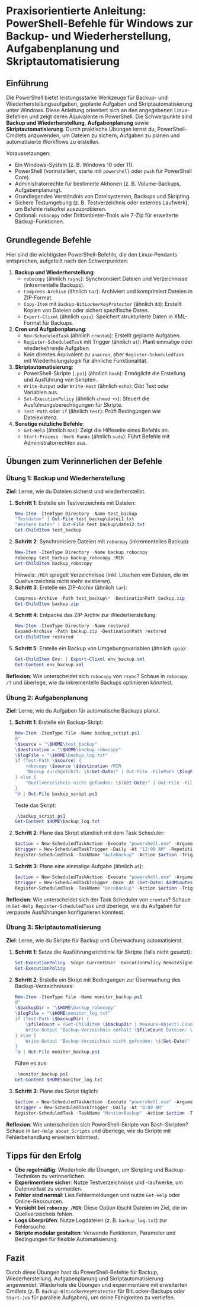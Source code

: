 # Praxisorientierte Anleitung: PowerShell-Befehle für Windows zur Backup- und Wiederherstellung, Aufgabenplanung und Skriptautomatisierung

## Einführung
Die PowerShell bietet leistungsstarke Werkzeuge für Backup- und Wiederherstellungsaufgaben, geplante Aufgaben und Skriptautomatisierung unter Windows. Diese Anleitung orientiert sich an den angegebenen Linux-Befehlen und zeigt deren Äquivalente in PowerShell. Die Schwerpunkte sind **Backup und Wiederherstellung**, **Aufgabenplanung** sowie **Skriptautomatisierung**. Durch praktische Übungen lernst du, PowerShell-Cmdlets anzuwenden, um Dateien zu sichern, Aufgaben zu planen und automatisierte Workflows zu erstellen.

Voraussetzungen:
- Ein Windows-System (z. B. Windows 10 oder 11).
- PowerShell (vorinstalliert, starte mit `powershell` oder `pwsh` für PowerShell Core).
- Administratorrechte für bestimmte Aktionen (z. B. Volume-Backups, Aufgabenplanung).
- Grundlegendes Verständnis von Dateisystemen, Backups und Skripting.
- Sichere Testumgebung (z. B. Testverzeichnis oder externes Laufwerk), um Befehle risikofrei auszuprobieren.
- Optional: `robocopy` oder Drittanbieter-Tools wie 7-Zip für erweiterte Backup-Funktionen.

## Grundlegende Befehle
Hier sind die wichtigsten PowerShell-Befehle, die den Linux-Pendants entsprechen, aufgeteilt nach den Schwerpunkten:

1. **Backup und Wiederherstellung**:
   - `robocopy` (ähnlich `rsync`): Synchronisiert Dateien und Verzeichnisse (inkrementelle Backups).
   - `Compress-Archive` (ähnlich `tar`): Archiviert und komprimiert Dateien in ZIP-Format.
   - `Copy-Item` mit `Backup-BitLockerKeyProtector` (ähnlich `dd`): Erstellt Kopien von Dateien oder sichert spezifische Daten.
   - `Export-Clixml` (ähnlich `cpio`): Speichert strukturierte Daten in XML-Format für Backups.
2. **Cron und Aufgabenplanung**:
   - `New-ScheduledTask` (ähnlich `crontab`): Erstellt geplante Aufgaben.
   - `Register-ScheduledTask` mit Trigger (ähnlich `at`): Plant einmalige oder wiederkehrende Aufgaben.
   - Kein direktes Äquivalent zu `anacron`, aber `Register-ScheduledTask` mit Wiederholungslogik für ähnliche Funktionalität.
3. **Skriptautomatisierung**:
   - PowerShell-Skripte (`.ps1`) (ähnlich `bash`): Ermöglicht die Erstellung und Ausführung von Skripten.
   - `Write-Output` oder `Write-Host` (ähnlich `echo`): Gibt Text oder Variablen aus.
   - `Set-ExecutionPolicy` (ähnlich `chmod +x`): Steuert die Ausführungsberechtigungen für Skripte.
   - `Test-Path` oder `if` (ähnlich `test`): Prüft Bedingungen wie Dateiexistenz.
4. **Sonstige nützliche Befehle**:
   - `Get-Help` (ähnlich `man`): Zeigt die Hilfeseite eines Befehls an.
   - `Start-Process -Verb RunAs` (ähnlich `sudo`): Führt Befehle mit Administratorrechten aus.

## Übungen zum Verinnerlichen der Befehle

### Übung 1: Backup und Wiederherstellung
**Ziel**: Lerne, wie du Dateien sicherst und wiederherstellst.

1. **Schritt 1**: Erstelle ein Testverzeichnis mit Dateien:
   ```powershell
   New-Item -ItemType Directory -Name test_backup
   "Testdaten" | Out-File test_backup\datei1.txt
   "Weitere Daten" | Out-File test_backup\datei2.txt
   Get-ChildItem test_backup
   ```
2. **Schritt 2**: Synchronisiere Dateien mit `robocopy` (inkrementelles Backup):
   ```powershell
   New-Item -ItemType Directory -Name backup_robocopy
   robocopy test_backup backup_robocopy /MIR
   Get-ChildItem backup_robocopy
   ```
   Hinweis: `/MIR` spiegelt Verzeichnisse (inkl. Löschen von Dateien, die im Quellverzeichnis nicht mehr existieren).
3. **Schritt 3**: Erstelle ein ZIP-Archiv (ähnlich `tar`):
   ```powershell
   Compress-Archive -Path test_backup\* -DestinationPath backup.zip
   Get-ChildItem backup.zip
   ```
4. **Schritt 4**: Entpacke das ZIP-Archiv zur Wiederherstellung:
   ```powershell
   New-Item -ItemType Directory -Name restored
   Expand-Archive -Path backup.zip -DestinationPath restored
   Get-ChildItem restored
   ```
5. **Schritt 5**: Erstelle ein Backup von Umgebungsvariablen (ähnlich `cpio`):
   ```powershell
   Get-ChildItem Env: | Export-Clixml env_backup.xml
   Get-Content env_backup.xml
   ```

**Reflexion**: Wie unterscheidet sich `robocopy` von `rsync`? Schaue in `robocopy /?` und überlege, wie du inkrementelle Backups optimieren könntest.

### Übung 2: Aufgabenplanung
**Ziel**: Lerne, wie du Aufgaben für automatische Backups planst.

1. **Schritt 1**: Erstelle ein Backup-Skript:
   ```powershell
   New-Item -ItemType File -Name backup_script.ps1
   @"
   \$source = "\$HOME\test_backup"
   \$destination = "\$HOME\backup_robocopy"
   \$logFile = "\$HOME\backup_log.txt"
   if (Test-Path \$source) {
       robocopy \$source \$destination /MIR
       "Backup durchgeführt: \$(Get-Date)" | Out-File -FilePath \$logFile -Append
   } else {
       "Quellverzeichnis nicht gefunden: \$(Get-Date)" | Out-File -FilePath \$logFile -Append
   }
   "@ | Out-File backup_script.ps1
   ```
   Teste das Skript:
   ```powershell
   .\backup_script.ps1
   Get-Content $HOME\backup_log.txt
   ```
2. **Schritt 2**: Plane das Skript stündlich mit dem Task Scheduler:
   ```powershell
   $action = New-ScheduledTaskAction -Execute "powershell.exe" -Argument "-File $HOME\backup_script.ps1"
   $trigger = New-ScheduledTaskTrigger -Daily -At "12:00 AM" -RepetitionInterval (New-TimeSpan -Hours 1) -RepetitionDuration (New-TimeSpan -Days 1)
   Register-ScheduledTask -TaskName "AutoBackup" -Action $action -Trigger $trigger -Description "Automatisches Backup"
   ```
3. **Schritt 3**: Plane eine einmalige Aufgabe (ähnlich `at`):
   ```powershell
   $action = New-ScheduledTaskAction -Execute "powershell.exe" -Argument "-File $HOME\backup_script.ps1"
   $trigger = New-ScheduledTaskTrigger -Once -At (Get-Date).AddMinutes(5)
   Register-ScheduledTask -TaskName "OnceBackup" -Action $action -Trigger $trigger -Description "Einmaliges Backup"
   ```

**Reflexion**: Wie unterscheidet sich der Task Scheduler von `crontab`? Schaue in `Get-Help Register-ScheduledTask` und überlege, wie du Aufgaben für verpasste Ausführungen konfigurieren könntest.

### Übung 3: Skriptautomatisierung
**Ziel**: Lerne, wie du Skripte für Backup und Überwachung automatisierst.

1. **Schritt 1**: Setze die Ausführungsrichtlinie für Skripte (falls nicht gesetzt):
   ```powershell
   Set-ExecutionPolicy -Scope CurrentUser -ExecutionPolicy RemoteSigned -Force
   Get-ExecutionPolicy
   ```
2. **Schritt 2**: Erstelle ein Skript mit Bedingungen zur Überwachung des Backup-Verzeichnisses:
   ```powershell
   New-Item -ItemType File -Name monitor_backup.ps1
   @"
   \$backupDir = "\$HOME\backup_robocopy"
   \$logFile = "\$HOME\monitor_log.txt"
   if (Test-Path \$backupDir) {
       \$fileCount = (Get-ChildItem \$backupDir | Measure-Object).Count
       Write-Output "Backup-Verzeichnis enthält \$fileCount Dateien: \$(Get-Date)" | Out-File -FilePath \$logFile -Append
   } else {
       Write-Output "Backup-Verzeichnis nicht gefunden: \$(Get-Date)" | Out-File -FilePath \$logFile -Append
   }
   "@ | Out-File monitor_backup.ps1
   ```
   Führe es aus:
   ```powershell
   .\monitor_backup.ps1
   Get-Content $HOME\monitor_log.txt
   ```
3. **Schritt 3**: Plane das Skript täglich:
   ```powershell
   $action = New-ScheduledTaskAction -Execute "powershell.exe" -Argument "-File $HOME\monitor_backup.ps1"
   $trigger = New-ScheduledTaskTrigger -Daily -At "8:00 AM"
   Register-ScheduledTask -TaskName "MonitorBackup" -Action $action -Trigger $trigger -Description "Überwachung des Backup-Verzeichnisses"
   ```

**Reflexion**: Wie unterscheiden sich PowerShell-Skripte von Bash-Skripten? Schaue in `Get-Help about_Scripts` und überlege, wie du Skripte mit Fehlerbehandlung erweitern könntest.

## Tipps für den Erfolg
- **Übe regelmäßig**: Wiederhole die Übungen, um Skripting und Backup-Techniken zu verinnerlichen.
- **Experimentiere sicher**: Nutze Testverzeichnisse und -laufwerke, um Datenverlust zu vermeiden.
- **Fehler sind normal**: Lies Fehlermeldungen und nutze `Get-Help` oder Online-Ressourcen.
- **Vorsicht bei `robocopy /MIR`**: Diese Option löscht Dateien im Ziel, die im Quellverzeichnis fehlen.
- **Logs überprüfen**: Nutze Logdateien (z. B. `backup_log.txt`) zur Fehlersuche.
- **Skripte modular gestalten**: Verwende Funktionen, Parameter und Bedingungen für flexible Automatisierung.

## Fazit
Durch diese Übungen hast du PowerShell-Befehle für Backup, Wiederherstellung, Aufgabenplanung und Skriptautomatisierung angewendet. Wiederhole die Übungen und experimentiere mit erweiterten Cmdlets (z. B. `Backup-BitLockerKeyProtector` für BitLocker-Backups oder `Start-Job` für parallele Aufgaben), um deine Fähigkeiten zu vertiefen.